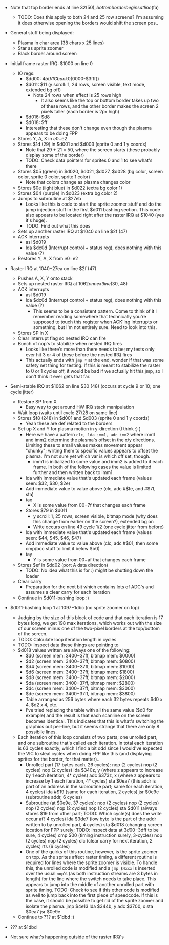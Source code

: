 - Note that top border ends at line $32 (50), bottom border begins at line ($fa)
  - TODO: Does this apply to both 24 and 25 row screens? I'm assuming it does otherwise opening the borders would shift the screen pos..

- General stuff being displayed:
  - Plasma in char area (38 chars x 25 lines)
  - Star as sprite zoomer
  - Black border around screen

- Initial frame raster IRQ: $1000 on line 0
  - IO regs:
    - $dd00: $4b (VIC bank 0 ($0000-$3fff))
    - $d011: $11 (y scroll: 1, 24 rows, screen visible, text mode, extended bg off)
      - Note 24 rows when effect is 25 rows high
        - It also seems like the top or bottom border takes up two of these rows, and the other border makes the screen 2 pixels taller (each border is 2px high)
    - $d016: $d8
    - $d018: $ff
    - Interesting that these don't change even though the plasma appears to be doing FPP
  - Stores Y, A, X in $e0-$e2
  - Stores $1d (29) in $d001 and $d003 (sprite 0 and 1 y coords)
    - Note that 29 + 21 = 50, where the screen starts (these probably display some of the border)
    - TODO: Check data pointers for sprites 0 and 1 to see what's there
  - Stores $05 (green) in $d020, $d021, $d027, $d028 (bg color, screen color, sprite 0 color, sprite 1 color)
    - Note that colors change as plasma changes color
  - Stores $0e (light blue) in $d022 (extra bg color 1)
  - Stores $04 (purple) in $d023 (extra bg color 2)
  - Jumps to subroutine at $27eb
    - Looks like this is code to start the sprite zoomer stuff and do the jump injection stuff in the first $d011 bashing section. This code also appears to be located right after the raster IRQ at $1040 (yes it's huge).
    - TODO: Find out what this does
  - Sets up another raster IRQ at $1040 on line $2f (47)
  - ACK interrupts
    - asl $d019
    - lda $dc0d (Interrupt control + status reg), does nothing with this value (?)
  - Restores Y, A, X from $e0-$e2

- Raster IRQ at $1040-$27ea on line $2f (47)
  - Pushes A, X, Y onto stack
  - Sets up nested raster IRQ at $1062 on next line ($30, 48)
  - ACK interrupts
    - asl $d019
    - lda $dc0d (Interrupt control + status reg), does nothing with this value (?)
      - This seems to be a consistent pattern. Come to think of it I remember reading somewhere that technically you're supposed to touch this register when ACK'ing interrupts or something, but I'm not entirely sure. Need to look into this.
  - Stores SP in X
  - Clear interrupt flag so nested IRQ can fire
  - Bunch of nop's to stabilize when nested IRQ fires
    - Looks like there's more than there needs to be; my tests only ever hit 3 or 4 of these before the nested IRQ fires
    - This actually ends with `jmp *` at the end, wonder if that was some safety net thing for testing. If this is meant to stabilize the raster to 0 or 1 cycles off, it would be bad if we actually hit this jmp, so I don't think it ever gets that far.

- Semi-stable IRQ at $1062 on line $30 (48) (occurs at cycle 9 or 10; one cycle jitter)
  - Restore SP from X
    - Easy way to get around HW IRQ stack manipulation
  - Wait loop (waits until cycle 27/28 on same line)
  - Stores $f8 (248) in $d001 and $d003 (sprite 0 and 1 y coords)
    - Yeah these are def related to the borders
  - Set up X and Y for plasma motion in y-direction (I think :) )
    - Here we have a pattern `clc, lda imm1, adc imm2` where imm1 and imm2 determine the plasma's offset in the x/y directions. Limiting these to small values makes movement appear "chunky"; writing them to specific values appears to offset the plasma. I'm not sure yet which var is which off set, though.
      - imm1 is initialized to some value and imm2 is added to it each frame. In both of the following cases the value is limited further and then written back to imm1.
    - lda with immediate value that's updated each frame (values seen: $32, $30, $2e)
    - Add immediate value to value above (clc, adc #$fe, and #$7f, sta)
    - tax
      - X is some value from $00-$7f that changes each frame
    - Stores $79 in $d011
      - y scroll: 1, 25 rows, screen visible, bitmap mode (why does this change from earlier on the screen?), extended bg on
      - Write occurs on line 49 cycle 1/2 (one cycle jitter from before)
    - lda with immediate value that's updated each frame (values seen: $44, $45, $46, $47)
    - Add immediate value to value above (clc, adc #$01, then some cmp/bcc stuff to limit it below $b0)
    - tay
      - Y is some value from $00-$af that changes each frame
  - Stores $ef in $dd02 (port A data direction)
    - TODO: No idea what this is for :) might be shutting down the loader
  - Clear carry
    - Preparation for the next bit which contains lots of ADC's and assumes a clear carry for each iteration
  - Continue in $d011-bashing loop :)

- $d011-bashing loop 1 at $1097-$1dbc (no sprite zoomer on top)
  - Judging by the size of this block of code and that each iteration is 17 bytes long, we get 198 max iterations, which works out with the size of our screen minus one of the two-pixel borders at the top/bottom of the screen.
  - TODO: Calculate loop iteration length in cycles
  - TODO: Inspect data these things are pointing to
  - $d018 values written are always one of the following:
    - $d0 (screen mem: $3400-$37ff, bitmap mem: $0000)
    - $d2 (screen mem: $3400-$37ff, bitmap mem: $0800)
    - $d4 (screen mem: $3400-$37ff, bitmap mem: $1000)
    - $d6 (screen mem: $3400-$37ff, bitmap mem: $1800)
    - $d8 (screen mem: $3400-$37ff, bitmap mem: $2000)
    - $da (screen mem: $3400-$37ff, bitmap mem: $2800)
    - $dc (screen mem: $3400-$37ff, bitmap mem: $3000)
    - $de (screen mem: $3400-$37ff, bitmap mem: $3800)
    - Table arranged as 256 bytes where each 32 bytes repeats $d0 x 4, $d2 x 4, etc.
    - I've tried replacing the table with all the same value ($d0 for example) and the result is that each scanline on the screen becomes identical. This indicates that this is what's switching the graphics out per-line, but it seems strange that there are only 8 possibile lines.
  - Each iteration of this loop consists of two parts; one unrolled part, and one subroutine that's called each iteration. In total each iteration is 63 cycles exactly, which I find a bit odd since I would've expected the VIC to steal cycles when doing FPP like this (and displaying sprites for the border, for that matter)..
    - Unrolled part (17 bytes each, 26 cycles):
      nop          (2 cycles)
      nop          (2 cycles)
      nop          (2 cycles)
      lda $340z, y (where z appears to increase by 1 each iteration, 4* cycles)
      adc $373z, x (where z appears to increase by 1 each iteration, 4* cycles)
      sta $0ea7    (this addr is part of an address in the subroutine part; same for each iteration, 4 cycles)
      lda #$19     (same for each iteration, 2 cycles)
      jsr $0e9e    (subroutine addr, 6 cycles)
    - Subroutine (at $0e9e, 37 cycles):
      nop       (2 cycles)
      nop       (2 cycles)
      nop       (2 cycles)
      nop       (2 cycles)
      nop       (2 cycles)
      sta $d011 (always stores $19 from other part; TODO: Which cycle(s) does the write occur at? 4 cycles)
      lda $3de7 (low byte is the part of the addr written to by unrolled part, 4 cycles)
      sta $d018 (changing screen location for FPP surely; TODO: inspect data at $3d00-$3dff to be sure, 4 cycles)
      cmp $00   (timing instruction surely, 3-cycles)
      nop       (2 cycles)
      nop       (2 cycles)
      clc       (clear carry for next iteration, 2 cycles)
      rts       (6 cycles)
    - One of the quirks of this routine, however, is the sprite zoomer on top. As the sprites affect raster timing, a different routine is required for lines where the sprite zoomer is visible. To handle this, the unrolled code is modified and a `jmp $4xxx` is inserted over the usual `nop`'s (as both instruction streams are 3 bytes in length) for the line where the switch needs to take place. This appears to jump into the middle of another unrolled part with sprite timing. TODO: Check to see if this other code is modified as well to jump back into the first piece of speedcode. If this is the case, it should be possible to get rid of the sprite zoomer and isolate the plasma.
      jmp $4e13
      lda $344b, y
      adc $3700, x
      sta $0ea7
      jsr $0e9e
  - Continue to ??? at $1dbd :)

- ??? at $1dbd

- Not sure what's happening outside of the raster IRQ's